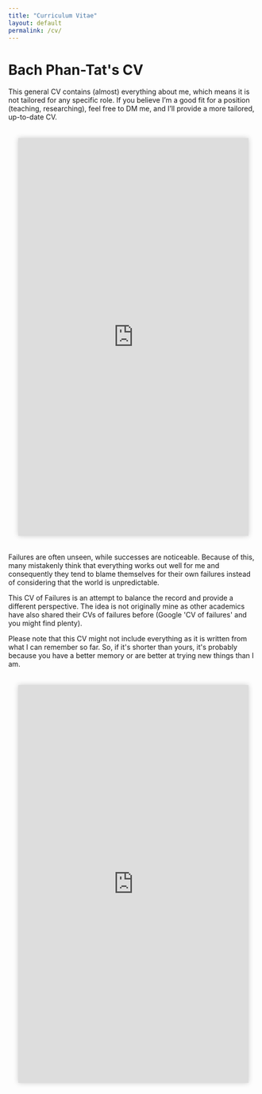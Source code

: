 ```yaml
---
title: "Curriculum Vitae"
layout: default
permalink: /cv/
---
```


# Bach Phan-Tat's CV

This general CV contains (almost) everything about me, which means it is not tailored for any specific role. If you believe I’m a good fit for a position (teaching, researching), feel free to DM me, and I’ll provide a more tailored, up-to-date CV.

<div style="display: flex; justify-content: center; padding: 20px;">
    <div style="max-width: 800px; width: 100%;">
        <iframe 
            src="https://drive.google.com/file/d/19woS9htcB_9ryTD797sgu1C2fp-w51Wo/preview" 
            width="100%" 
            height="800" 
            style="border: none; box-shadow: 0px 0px 10px rgba(0,0,0,0.2);" 
            allow="autoplay">
        </iframe>
    </div>
</div>

Failures are often unseen, while successes are noticeable. Because of this, many mistakenly think that everything works out well for me and consequently they tend to blame themselves for their own failures instead of considering that the world is unpredictable. 

This CV of Failures is an attempt to balance the record and provide a different perspective. The idea is not originally mine as other academics have also shared their CVs of failures before (Google 'CV of failures' and you might find plenty).

Please note that this CV might not include everything as it is written from what I can remember so far. So, if it's shorter than yours, it's probably because you have a better memory or are better at trying new things than I am.

<div style="display: flex; justify-content: center; padding: 20px;">
    <div style="max-width: 800px; width: 100%;">
        <iframe 
            src="https://drive.google.com/file/d/1NveKGGHLF9wS4ipc6B2Ol9zoknxt22Sy/preview" 
            width="100%" 
            height="800" 
            style="border: none; box-shadow: 0px 0px 10px rgba(0,0,0,0.2);" 
            allow="autoplay">
        </iframe>
    </div>
</div>